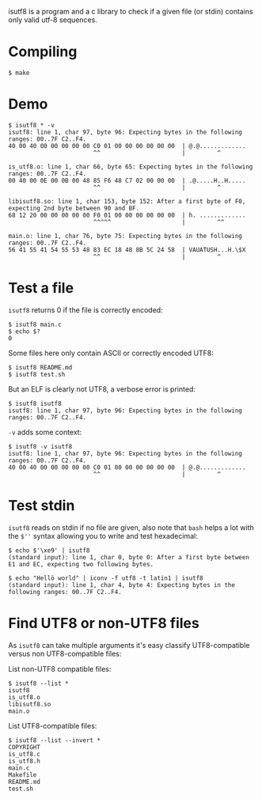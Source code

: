 isutf8 is a program and a c library to check if a given file (or stdin) contains only
valid utf-8 sequences.

# Compiling

    $ make

# Demo

    $ isutf8 * -v
    isutf8: line 1, char 97, byte 96: Expecting bytes in the following ranges: 00..7F C2..F4.
    40 00 40 00 00 00 00 00 C0 01 00 00 00 00 00 00  | @.@.............
                            ^^                       |         ^

    is_utf8.o: line 1, char 66, byte 65: Expecting bytes in the following ranges: 00..7F C2..F4.
    00 40 00 0E 00 0B 00 48 85 F6 48 C7 02 00 00 00  | .@.....H..H.....
                            ^^                       |         ^

    libisutf8.so: line 1, char 153, byte 152: After a first byte of F0, expecting 2nd byte between 90 and BF.
    68 12 20 00 00 00 00 00 F0 01 00 00 00 00 00 00  | h. .............
                            ^^^^^                    |         ^^

    main.o: line 1, char 76, byte 75: Expecting bytes in the following ranges: 00..7F C2..F4.
    56 41 55 41 54 55 53 48 83 EC 18 48 8B 5C 24 58  | VAUATUSH...H.\$X
                            ^^                       |         ^

# Test a file

`isutf8` returns 0 if the file is correctly encoded:

    $ isutf8 main.c
    $ echo $?
    0

Some files here only contain ASCII or correctly encoded UTF8:

    $ isutf8 README.md
    $ isutf8 test.sh

But an ELF is clearly not UTF8, a verbose error is printed:

    $ isutf8 isutf8
    isutf8: line 1, char 97, byte 96: Expecting bytes in the following ranges: 00..7F C2..F4.

`-v` adds some context:

    $ isutf8 -v isutf8
    isutf8: line 1, char 97, byte 96: Expecting bytes in the following ranges: 00..7F C2..F4.
    40 00 40 00 00 00 00 00 C0 01 00 00 00 00 00 00  | @.@.............
                            ^^                       |         ^

# Test stdin

`isutf8` reads on stdin if no file are given, also note that `bash`
helps a lot with the `$''` syntax allowing you to write and test hexadecimal:

    $ echo $'\xe9' | isutf8
    (standard input): line 1, char 0, byte 0: After a first byte between E1 and EC, expecting two following bytes.

    $ echo "Hellö world" | iconv -f utf8 -t latin1 | isutf8
    (standard input): line 1, char 4, byte 4: Expecting bytes in the following ranges: 00..7F C2..F4.

# Find UTF8 or non-UTF8 files

As `isutf8` can take multiple arguments it's easy classify
UTF8-compatible versus non UTF8-compatible files:

List non-UTF8 compatible files:

    $ isutf8 --list *
    isutf8
    is_utf8.o
    libisutf8.so
    main.o

List UTF8-compatible files:

    $ isutf8 --list --invert *
    COPYRIGHT
    is_utf8.c
    is_utf8.h
    main.c
    Makefile
    README.md
    test.sh
